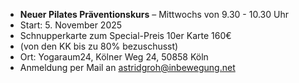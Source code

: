 - **Neuer Pilates Präventionskurs** – Mittwochs von 9.30 - 10.30 Uhr
- Start: 5. November 2025
- Schnupperkarte zum Special-Preis 10er Karte 160€
- (von den KK bis zu 80% bezuschusst)
- Ort: Yogaraum24, Kölner Weg 24, 50858 Köln
- Anmeldung per Mail an astridgroh@inbewegung.net

